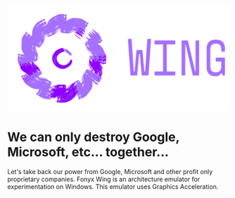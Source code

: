 <div align="center">
	<img src="logo.png" alt="Logo" />
</div>

# We can only destroy Google, Microsoft, etc... together...
Let's take back our power from Google, Microsoft and other profit only proprietary companies.
Fonyx Wing is an architecture emulator for experimentation on Windows. This emulator uses Graphics Acceleration.